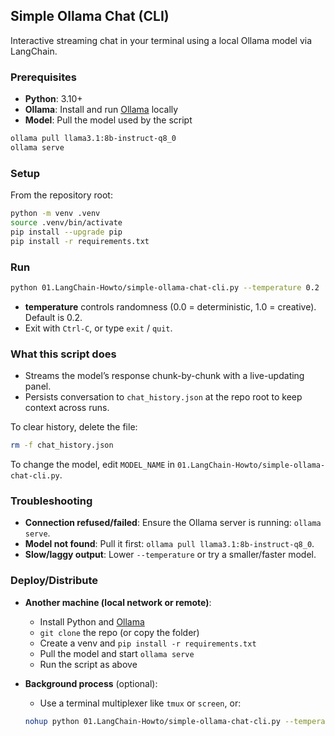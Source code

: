 ## Simple Ollama Chat (CLI)

Interactive streaming chat in your terminal using a local Ollama model via LangChain.

### Prerequisites

- **Python**: 3.10+
- **Ollama**: Install and run [Ollama](https://ollama.com) locally
- **Model**: Pull the model used by the script

```bash
ollama pull llama3.1:8b-instruct-q8_0
ollama serve
```

### Setup

From the repository root:

```bash
python -m venv .venv
source .venv/bin/activate
pip install --upgrade pip
pip install -r requirements.txt
```

### Run

```bash
python 01.LangChain-Howto/simple-ollama-chat-cli.py --temperature 0.2
```

- **temperature** controls randomness (0.0 = deterministic, 1.0 = creative). Default is 0.2.
- Exit with `Ctrl-C`, or type `exit` / `quit`.

### What this script does

- Streams the model’s response chunk-by-chunk with a live-updating panel.
- Persists conversation to `chat_history.json` at the repo root to keep context across runs.

To clear history, delete the file:

```bash
rm -f chat_history.json
```

To change the model, edit `MODEL_NAME` in `01.LangChain-Howto/simple-ollama-chat-cli.py`.

### Troubleshooting

- **Connection refused/failed**: Ensure the Ollama server is running: `ollama serve`.
- **Model not found**: Pull it first: `ollama pull llama3.1:8b-instruct-q8_0`.
- **Slow/laggy output**: Lower `--temperature` or try a smaller/faster model.

### Deploy/Distribute

- **Another machine (local network or remote)**:
  - Install Python and [Ollama](https://ollama.com)
  - `git clone` the repo (or copy the folder)
  - Create a venv and `pip install -r requirements.txt`
  - Pull the model and start `ollama serve`
  - Run the script as above

- **Background process** (optional):
  - Use a terminal multiplexer like `tmux` or `screen`, or:
  ```bash
  nohup python 01.LangChain-Howto/simple-ollama-chat-cli.py --temperature 0.2 >/tmp/cli-chat.log 2>&1 &
  ```


